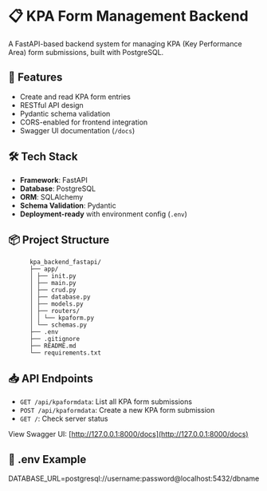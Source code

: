 # 📋 KPA Form Management Backend

A FastAPI-based backend system for managing KPA (Key Performance Area) form submissions, built with PostgreSQL.

## 🚀 Features

- Create and read KPA form entries
- RESTful API design
- Pydantic schema validation
- CORS-enabled for frontend integration
- Swagger UI documentation (`/docs`)

## 🛠️ Tech Stack

- **Framework**: FastAPI
- **Database**: PostgreSQL
- **ORM**: SQLAlchemy
- **Schema Validation**: Pydantic
- **Deployment-ready** with environment config (`.env`)

## 📦 Project Structure

          kpa_backend_fastapi/
          ├── app/
          │ ├── init.py
          │ ├── main.py
          │ ├── crud.py
          │ ├── database.py
          │ ├── models.py
          │ ├── routers/
          │ │ └── kpaform.py
          │ └── schemas.py
          ├── .env
          ├── .gitignore
          ├── README.md
          └── requirements.txt
          


## 📥 API Endpoints

- `GET /api/kpaformdata`: List all KPA form submissions
- `POST /api/kpaformdata`: Create a new KPA form submission
- `GET /`: Check server status

View Swagger UI: [http://127.0.0.1:8000/docs](http://127.0.0.1:8000/docs)

## 📄 .env Example

DATABASE_URL=postgresql://username:password@localhost:5432/dbname
